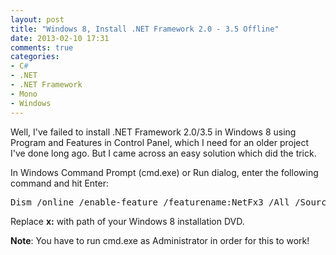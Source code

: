 ```yaml
---
layout: post
title: "Windows 8, Install .NET Framework 2.0 - 3.5 Offline"
date: 2013-02-10 17:31
comments: true
categories:
- C#
- .NET
- .NET Framework
- Mono
- Windows
---
```


Well, I've failed to install .NET Framework 2.0/3.5 in Windows 8 using Program and Features in Control Panel, which I need for an older project I've done long ago. But I came across an easy solution which did the trick.

In Windows Command Prompt (cmd.exe) or Run dialog, enter the following command and hit Enter:

<pre>
Dism /online /enable-feature /featurename:NetFx3 /All /Source:x:\sources\sxs /LimitAccess
</pre>

Replace **x:** with path of your Windows 8 installation DVD.

**Note**: You have to run cmd.exe as Administrator in order for this to work!

